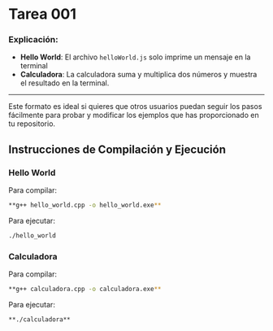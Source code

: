 # Tarea 001



### Explicación:

- **Hello World**: El archivo `helloWorld.js` solo imprime un mensaje en la terminal
- **Calculadora**: La calculadora suma y multiplica dos números y muestra el resultado en la terminal.

---

Este formato es ideal si quieres que otros usuarios puedan seguir los pasos fácilmente para probar y modificar los ejemplos que has proporcionado en tu repositorio.



## Instrucciones de Compilación y Ejecución

### Hello World
Para compilar:
```sh
**g++ hello_world.cpp -o hello_world.exe**
```
Para ejecutar:
```sh
./hello_world    
```

### Calculadora
Para compilar:
```sh
**g++ calculadora.cpp -o calculadora.exe**
```
Para ejecutar:
```sh
**./calculadora**    
```




